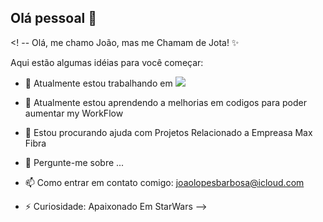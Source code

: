 ## Olá pessoal 👋

<! --
Olá, me chamo João, mas me Chamam de Jota! ✨

Aqui estão algumas idéias para você começar:

- 🔭 Atualmente estou trabalhando em 
            <img src="https://cdn.jsdelivr.net/gh/devicons/devicon@latest/icons/javascript/javascript-plain.svg" />
          
- 🌱 Atualmente estou aprendendo a melhorias em codigos para poder aumentar my WorkFlow
- 🤔 Estou procurando ajuda com Projetos Relacionado a Empreasa Max Fibra 
- 💬 Pergunte-me sobre ...
- 📫 Como entrar em contato comigo: joaolopesbarbosa@icloud.com
- ⚡ Curiosidade: Apaixonado Em StarWars
-->
